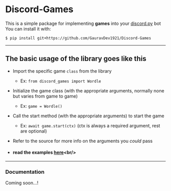 # Discord-Games

This is a simple package for implementing **games** into your [discord.py](https://github.com/Rapptz/discord.py) bot<br/>
You can install it with:
```bash
$ pip install git+https://github.com/GauravDev1921/Discord-Games
```
---
## The basic usage of the library goes like this
- Import the specific game `class` from the library
    - Ex: `from discord_games import Wordle`
- Initialize the game class (with the appropriate arguments, normally none but varies from game to game)
    - Ex: `game = Wordle()`
- Call the start method (with the appropriate arguments) to start the game
    - Ex: `await game.start(ctx)` (ctx is always a required argument, rest are optional)<br/>
- Refer to the source for more info on the arguments you *could* pass

- #### read the examples [here]([https://github.com/GauravDev1921/Discord-Games](https://github.com/GauravDev1921/Discord-Games/blob/main/examples/examples.py))<br/>
---
### Documentation
Coming soon...!
